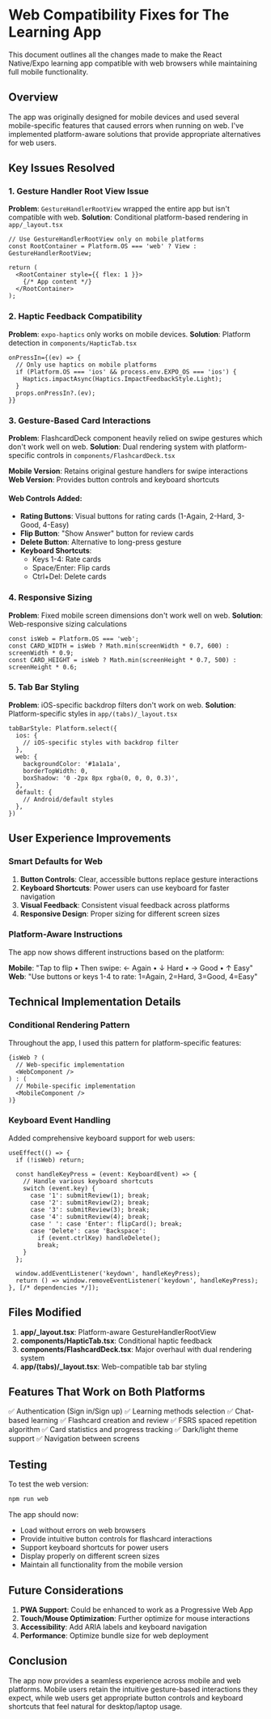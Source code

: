 # Web Compatibility Fixes for The Learning App

This document outlines all the changes made to make the React Native/Expo learning app compatible with web browsers while maintaining full mobile functionality.

## Overview

The app was originally designed for mobile devices and used several mobile-specific features that caused errors when running on web. I've implemented platform-aware solutions that provide appropriate alternatives for web users.

## Key Issues Resolved

### 1. Gesture Handler Root View Issue
**Problem**: `GestureHandlerRootView` wrapped the entire app but isn't compatible with web.
**Solution**: Conditional platform-based rendering in `app/_layout.tsx`

```tsx
// Use GestureHandlerRootView only on mobile platforms
const RootContainer = Platform.OS === 'web' ? View : GestureHandlerRootView;

return (
  <RootContainer style={{ flex: 1 }}>
    {/* App content */}
  </RootContainer>
);
```

### 2. Haptic Feedback Compatibility
**Problem**: `expo-haptics` only works on mobile devices.
**Solution**: Platform detection in `components/HapticTab.tsx`

```tsx
onPressIn={(ev) => {
  // Only use haptics on mobile platforms
  if (Platform.OS === 'ios' && process.env.EXPO_OS === 'ios') {
    Haptics.impactAsync(Haptics.ImpactFeedbackStyle.Light);
  }
  props.onPressIn?.(ev);
}}
```

### 3. Gesture-Based Card Interactions
**Problem**: FlashcardDeck component heavily relied on swipe gestures which don't work well on web.
**Solution**: Dual rendering system with platform-specific controls in `components/FlashcardDeck.tsx`

**Mobile Version**: Retains original gesture handlers for swipe interactions
**Web Version**: Provides button controls and keyboard shortcuts

#### Web Controls Added:
- **Rating Buttons**: Visual buttons for rating cards (1-Again, 2-Hard, 3-Good, 4-Easy)
- **Flip Button**: "Show Answer" button for review cards
- **Delete Button**: Alternative to long-press gesture
- **Keyboard Shortcuts**:
  - Keys 1-4: Rate cards
  - Space/Enter: Flip cards
  - Ctrl+Del: Delete cards

### 4. Responsive Sizing
**Problem**: Fixed mobile screen dimensions don't work well on web.
**Solution**: Web-responsive sizing calculations

```tsx
const isWeb = Platform.OS === 'web';
const CARD_WIDTH = isWeb ? Math.min(screenWidth * 0.7, 600) : screenWidth * 0.9;
const CARD_HEIGHT = isWeb ? Math.min(screenHeight * 0.7, 500) : screenHeight * 0.6;
```

### 5. Tab Bar Styling
**Problem**: iOS-specific backdrop filters don't work on web.
**Solution**: Platform-specific styles in `app/(tabs)/_layout.tsx`

```tsx
tabBarStyle: Platform.select({
  ios: {
    // iOS-specific styles with backdrop filter
  },
  web: {
    backgroundColor: '#1a1a1a',
    borderTopWidth: 0,
    boxShadow: '0 -2px 8px rgba(0, 0, 0, 0.3)',
  },
  default: {
    // Android/default styles
  },
})
```

## User Experience Improvements

### Smart Defaults for Web
1. **Button Controls**: Clear, accessible buttons replace gesture interactions
2. **Keyboard Shortcuts**: Power users can use keyboard for faster navigation
3. **Visual Feedback**: Consistent visual feedback across platforms
4. **Responsive Design**: Proper sizing for different screen sizes

### Platform-Aware Instructions
The app now shows different instructions based on the platform:

**Mobile**: "Tap to flip • Then swipe: ← Again • ↓ Hard • → Good • ↑ Easy"
**Web**: "Use buttons or keys 1-4 to rate: 1=Again, 2=Hard, 3=Good, 4=Easy"

## Technical Implementation Details

### Conditional Rendering Pattern
Throughout the app, I used this pattern for platform-specific features:

```tsx
{isWeb ? (
  // Web-specific implementation
  <WebComponent />
) : (
  // Mobile-specific implementation
  <MobileComponent />
)}
```

### Keyboard Event Handling
Added comprehensive keyboard support for web users:

```tsx
useEffect(() => {
  if (!isWeb) return;

  const handleKeyPress = (event: KeyboardEvent) => {
    // Handle various keyboard shortcuts
    switch (event.key) {
      case '1': submitReview(1); break;
      case '2': submitReview(2); break;
      case '3': submitReview(3); break;
      case '4': submitReview(4); break;
      case ' ': case 'Enter': flipCard(); break;
      case 'Delete': case 'Backspace': 
        if (event.ctrlKey) handleDelete(); 
        break;
    }
  };

  window.addEventListener('keydown', handleKeyPress);
  return () => window.removeEventListener('keydown', handleKeyPress);
}, [/* dependencies */]);
```

## Files Modified

1. **app/_layout.tsx**: Platform-aware GestureHandlerRootView
2. **components/HapticTab.tsx**: Conditional haptic feedback
3. **components/FlashcardDeck.tsx**: Major overhaul with dual rendering system
4. **app/(tabs)/_layout.tsx**: Web-compatible tab bar styling

## Features That Work on Both Platforms

✅ Authentication (Sign in/Sign up)
✅ Learning methods selection
✅ Chat-based learning
✅ Flashcard creation and review
✅ FSRS spaced repetition algorithm
✅ Card statistics and progress tracking
✅ Dark/light theme support
✅ Navigation between screens

## Testing

To test the web version:
```bash
npm run web
```

The app should now:
- Load without errors on web browsers
- Provide intuitive button controls for flashcard interactions
- Support keyboard shortcuts for power users
- Display properly on different screen sizes
- Maintain all functionality from the mobile version

## Future Considerations

1. **PWA Support**: Could be enhanced to work as a Progressive Web App
2. **Touch/Mouse Optimization**: Further optimize for mouse interactions
3. **Accessibility**: Add ARIA labels and keyboard navigation
4. **Performance**: Optimize bundle size for web deployment

## Conclusion

The app now provides a seamless experience across mobile and web platforms. Mobile users retain the intuitive gesture-based interactions they expect, while web users get appropriate button controls and keyboard shortcuts that feel natural for desktop/laptop usage.
